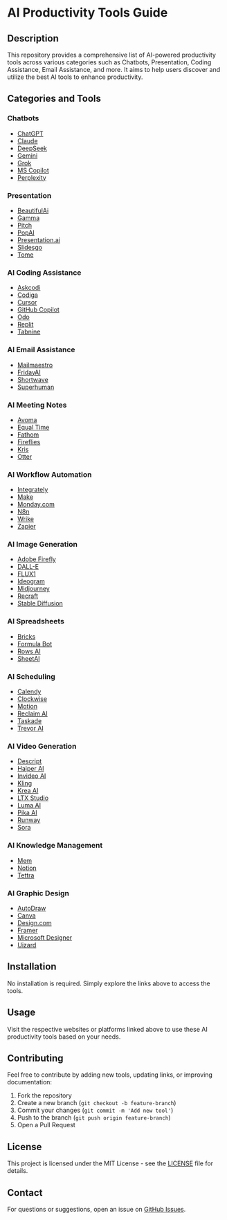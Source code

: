 # AI Productivity Tools Guide

## Description
This repository provides a comprehensive list of AI-powered productivity tools across various categories such as Chatbots, Presentation, Coding Assistance, Email Assistance, and more. It aims to help users discover and utilize the best AI tools to enhance productivity.

## Categories and Tools
### Chatbots
- [ChatGPT](https://chat.openai.com/)
- [Claude](https://www.anthropic.com/)
- [DeepSeek](https://deepseek.com/)
- [Gemini](https://gemini.google.com/)
- [Grok](https://x.ai/grok)
- [MS Copilot](https://www.microsoft.com/en-us/ai/copilot)
- [Perplexity](https://www.perplexity.ai/)

### Presentation
- [BeautifulAi](https://www.beautiful.ai/)
- [Gamma](https://gamma.app/)
- [Pitch](https://pitch.com/)
- [PopAI](https://www.popai.pro/)
- [Presentation.ai](https://presentation.ai/)
- [Slidesgo](https://slidesgo.com/)
- [Tome](https://tome.app/)

### AI Coding Assistance
- [Askcodi](https://askcodi.com/)
- [Codiga](https://www.codiga.io/)
- [Cursor](https://cursor.sh/)
- [GitHub Copilot](https://github.com/features/copilot)
- [Odo](https://odo.ai/)
- [Replit](https://replit.com/)
- [Tabnine](https://www.tabnine.com/)

### AI Email Assistance
- [Mailmaestro](https://mailmaestro.ai/)
- [FridayAI](https://friday.ai/)
- [Shortwave](https://www.shortwave.com/)
- [Superhuman](https://superhuman.com/)

### AI Meeting Notes
- [Avoma](https://www.avoma.com/)
- [Equal Time](https://equaltime.io/)
- [Fathom](https://fathom.video/)
- [Fireflies](https://fireflies.ai/)
- [Kris](https://kris.ai/)
- [Otter](https://otter.ai/)

### AI Workflow Automation
- [Integrately](https://integrately.com/)
- [Make](https://www.make.com/)
- [Monday.com](https://monday.com/)
- [N8n](https://n8n.io/)
- [Wrike](https://www.wrike.com/)
- [Zapier](https://zapier.com/)

### AI Image Generation
- [Adobe Firefly](https://www.adobe.com/products/firefly.html)
- [DALL-E](https://openai.com/dall-e-2)
- [FLUX1](https://github.com/black-forest-labs/FLUX.1)
- [Ideogram](https://ideogram.ai/)
- [Midjourney](https://www.midjourney.com/)
- [Recraft](https://recraft.ai/)
- [Stable Diffusion](https://stablediffusionweb.com/)

### AI Spreadsheets
- [Bricks](https://www.bricks.co/)
- [Formula Bot](https://formula.bot/)
- [Rows AI](https://rows.com/)
- [SheetAI](https://sheetai.app/)

### AI Scheduling
- [Calendy](https://calendly.com/)
- [Clockwise](https://www.getclockwise.com/)
- [Motion](https://www.meetmotion.com/)
- [Reclaim AI](https://reclaim.ai/)
- [Taskade](https://www.taskade.com/)
- [Trevor AI](https://trevorai.com/)

### AI Video Generation
- [Descript](https://www.descript.com/)
- [Haiper AI](https://haiper.ai/)
- [Invideo AI](https://invideo.io/)
- [Kling](https://klingai.co/)
- [Krea AI](https://krea.ai/)
- [LTX Studio](https://ltx.studio/)
- [Luma AI](https://lumalabs.ai/)
- [Pika AI](https://pika.art/)
- [Runway](https://runwayml.com/)
- [Sora](https://sora.ai/)

### AI Knowledge Management
- [Mem](https://get.mem.ai/)
- [Notion](https://www.notion.so/)
- [Tettra](https://tettra.com/)

### AI Graphic Design
- [AutoDraw](https://www.autodraw.com/)
- [Canva](https://www.canva.com/)
- [Design.com](https://www.design.com/)
- [Framer](https://www.framer.com/)
- [Microsoft Designer](https://designer.microsoft.com/)
- [Uizard](https://uizard.io/)

## Installation
No installation is required. Simply explore the links above to access the tools.

## Usage
Visit the respective websites or platforms linked above to use these AI productivity tools based on your needs.

## Contributing
Feel free to contribute by adding new tools, updating links, or improving documentation:
1. Fork the repository
2. Create a new branch (`git checkout -b feature-branch`)
3. Commit your changes (`git commit -m 'Add new tool'`)
4. Push to the branch (`git push origin feature-branch`)
5. Open a Pull Request

## License
This project is licensed under the MIT License - see the [LICENSE](LICENSE) file for details.

## Contact
For questions or suggestions, open an issue on [GitHub Issues]([Your-GitHub-Link-Here]/issues).